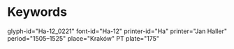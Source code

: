 # Keywords
glyph-id="Ha-12_0221"
font-id="Ha-12"
printer-id="Ha"
printer="Jan Haller"
period="1505–1525"
place="Kraków"
PT plate="175"
